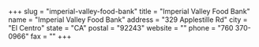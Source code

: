 +++
slug = "imperial-valley-food-bank"
title = "Imperial Valley Food Bank"
name = "Imperial Valley Food Bank"
address = "329 Applestille Rd"
city = "El Centro"
state = "CA"
postal = "92243"
website = ""
phone = "760 370-0966"
fax = ""
+++
